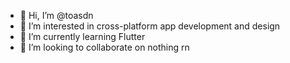 - 👋 Hi, I’m @toasdn
- 👀 I’m interested in cross-platform app development and design
- 🌱 I’m currently learning Flutter
- 💞️ I’m looking to collaborate on nothing rn

<!---
toasdn/toasdn is a ✨ special ✨ repository because its `README.md` (this file) appears on your GitHub profile.
You can click the Preview link to take a look at your changes.
--->
